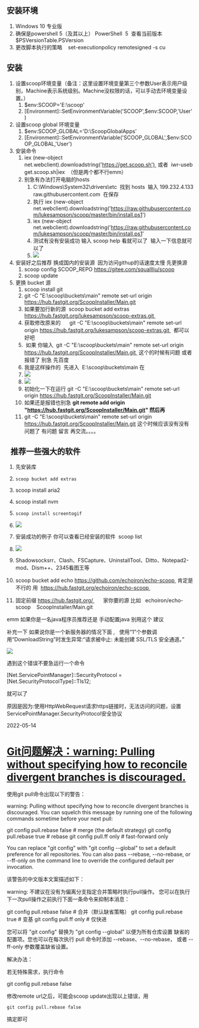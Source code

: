 ## 安装环境

1.  Windows 10 专业版 
2.  确保是powershell 5（及其以上） PowerShell  5  查看当前版本    $PSVersionTable.PSVersion
3.  更改脚本执行的策略    set-executionpolicy remotesigned -s cu

## 安装

1.  设置scoop环境变量（备注：这里设置环境变量第三个参数User表示用户级别，Machine表示系统级别。Machine没权限的话，可以手动去环境变量设置。）
    1.  $env:SCOOP='E:\\scoop'
    2.  \[Environment\]::SetEnvironmentVariable('SCOOP',$env:SCOOP,'User')
2.  设置scoop global 环境变量
    1.  $env:SCOOP\_GLOBAL='D:\\ScoopGlobalApps'
    2.  \[Environment\]::SetEnvironmentVariable('SCOOP\_GLOBAL',$env:SCOOP\_GLOBAL,'User')
3.  安装命令
    1.  iex (new-object net.webclient).downloadstring('https://get.scoop.sh')  或者  iwr-useb get.scoop.sh|iex  （但是两个都不行emm）
    2.  别急有办法打开电脑的hosts 
        1.  C:\\Windows\\System32\\drivers\\etc  找到 hosts  输入 199.232.4.133 raw.githubusercontent.com  在保存
        2.  执行 iex (new-object net.webclient).downloadstring('https://raw.githubusercontent.com/lukesampson/scoop/master/bin/install.ps1')
        3.  iex (new-object net.webclient).downloadstring('https://raw.githubusercontent.com/lukesampson/scoop/master/bin/install.ps1'
        4.  测试有没有安装成功 输入 scoop help 看就可以了  输入一下信息就可以了
        5.  ![](https://img-blog.csdnimg.cn/20210424165203269.png?x-oss-process=image/watermark,type_ZmFuZ3poZW5naGVpdGk,shadow_10,text_aHR0cHM6Ly9ibG9nLmNzZG4ubmV0L3dlaXhpbl80MTk5Mjc3Mg==,size_16,color_FFFFFF,t_70)
4.  安装好之后推荐 换成国内的安装源  因为访问githup的话速度太慢 先更换源
    1.  scoop config SCOOP\_REPO https://gitee.com/squallliu/scoop
    2.  scoop update
5.  更换 bucket 源
    1.  scoop install git
    2.  git -C "E:\\scoop\\buckets\\main" remote set-url origin https://hub.fastgit.org/ScoopInstaller/Main.git
    3.  如果要加行新的源  scoop bucket add extras https://hub.fastgit.org/lukesampson/scoop-extras.git 
    4.  获取修改原来的      git -C "E:\\scoop\\buckets\\main" remote set-url origin https://hub.fastgit.org/lukesampson/scoop-extras.git   都可以好吧
    5.   如果 你输入  git -C "E:\\scoop\\buckets\\main" remote set-url origin https://hub.fastgit.org/ScoopInstaller/Main.git  这个的时候有问题 或者报错了 别急 先百度
    6.  我是这样操作的  先进入  E:\\scoop\\buckets\\main 在
    7.  ![](https://img-blog.csdnimg.cn/20210424170511955.png?x-oss-process=image/watermark,type_ZmFuZ3poZW5naGVpdGk,shadow_10,text_aHR0cHM6Ly9ibG9nLmNzZG4ubmV0L3dlaXhpbl80MTk5Mjc3Mg==,size_16,color_FFFFFF,t_70)
    8.  ![](https://img-blog.csdnimg.cn/20210424170552820.png?x-oss-process=image/watermark,type_ZmFuZ3poZW5naGVpdGk,shadow_10,text_aHR0cHM6Ly9ibG9nLmNzZG4ubmV0L3dlaXhpbl80MTk5Mjc3Mg==,size_16,color_FFFFFF,t_70)
    9.  初始化一下在运行 git -C "E:\\scoop\\buckets\\main" remote set-url origin https://hub.fastgit.org/ScoopInstaller/Main.git
    10.  如果还是报错也别急 **git remote add origin "**https://hub.fastgit.org/ScoopInstaller/Main.git**" 然后再**
    11.  git -C "E:\\scoop\\buckets\\main" remote set-url origin https://hub.fastgit.org/ScoopInstaller/Main.git 这个时候应该没有没有问题了 有问题 留言 再交流。。。。

##   推荐一些强大的软件

1.  先安装库
2.  ```
    scoop bucket add extras
    ```
    
3.  scoop install aria2    
4.  scoop install nvm
5.  ```
    scoop install screentogif 
    ```
    
6.  ![](https://img-blog.csdnimg.cn/2021042417243367.png?x-oss-process=image/watermark,type_ZmFuZ3poZW5naGVpdGk,shadow_10,text_aHR0cHM6Ly9ibG9nLmNzZG4ubmV0L3dlaXhpbl80MTk5Mjc3Mg==,size_16,color_FFFFFF,t_70)
7.  安装成功的例子 你可以查看已经安装的软件  scoop list
8.  ![](https://img-blog.csdnimg.cn/20210424172519591.png?x-oss-process=image/watermark,type_ZmFuZ3poZW5naGVpdGk,shadow_10,text_aHR0cHM6Ly9ibG9nLmNzZG4ubmV0L3dlaXhpbl80MTk5Mjc3Mg==,size_16,color_FFFFFF,t_70)
9.  Shadowsocksrr、Clash、FSCapture、UninstallTool、Ditto、Notepad2-mod、Dism++、2345看图王等
10.  scoop bucket add echo https://github.com/echoiron/echo-scoop  肯定是不行的 用  https://hub.fastgit.org/echoiron/echo-scoop 
11.  固定前缀 https://hub.fastgit.org/       家你要的源 比如   echoiron/echo-scoop    ScoopInstaller/Main.git     

emm 如果你是一名java程序员推荐还是 手动配置java 别用这个 建议 

补充一下 如果说你是一个新服务器的情况下面 ,   使用“1”个参数调用“DownloadString”时发生异常:“请求被中止: 未能创建 SSL/TLS 安全通道。”

![](https://img-blog.csdnimg.cn/20210512153342914.png)

遇到这个错误不要急运行一个命令

\[Net.ServicePointManager\]::SecurityProtocol = \[Net.SecurityProtocolType\]::Tls12;

就可以了

原因是因为:使用HttpWebRequest请求https链接时，无法访问的问题，设置ServicePointManager.SecurityProtocol安全协议

2022-05-14
# [Git问题解决：warning: Pulling without specifying how to reconcile divergent branches is discouraged.](https://www.cnblogs.com/zhangyouwu/p/15667753.html)

使用git pull命令出现以下的警告：

warning: Pulling without specifying how to reconcile divergent branches is
discouraged. You can squelch this message by running one of the following
commands sometime before your next pull:

  git config pull.rebase false  # merge (the default strategy)
  git config pull.rebase true   # rebase
  git config pull.ff only       # fast-forward only

You can replace "git config" with "git config --global" to set a default
preference for all repositories. You can also pass --rebase, --no-rebase,
or --ff-only on the command line to override the configured default per
invocation.

该警告的中文版本文案描述如下：

warning: 不建议在没有为偏离分支指定合并策略时执行pull操作。 
您可以在执行下一次pull操作之前执行下面一条命令来抑制本消息：

git config pull.rebase false  # 合并（默认缺省策略）
git config pull.rebase true   # 变基
git config pull.ff only       # 仅快进

您可以将 "git config" 替换为 "git config --global" 以便为所有仓库设置
缺省的配置项。您也可以在每次执行 pull 命令时添加 --rebase、--no-rebase，
或者 --ff-only 参数覆盖缺省设置。

解决办法：

若无特殊需求，执行命令

git config pull.rebase false

修改remote url之后，可能会scoop update出现以上错误，用
```
git config pull.rebase false
```
搞定即可

